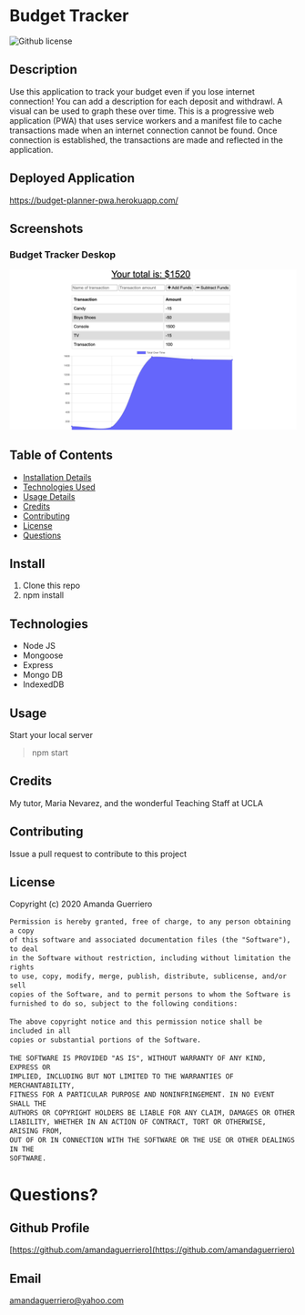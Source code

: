 # Budget Tracker

![Github license](https://img.shields.io/badge/license-MIT-blue.svg)

## Description
Use this application to track your budget even if you lose internet connection! You can add a description for each deposit and withdrawl. A visual can be used to graph these over time. This is a progressive web application (PWA) that uses service workers and a manifest file to cache transactions made when an internet connection cannot be found. Once connection is established, the transactions are made and reflected in the application.

## Deployed Application
https://budget-planner-pwa.herokuapp.com/

## Screenshots
### Budget Tracker Deskop
![Budget Tracker](https://github.com/AmandaGuerriero/budget-tracker/blob/master/public/images/budget-tracker.png?raw=true)

## Table of Contents
* [Installation Details](#install)
* [Technologies Used](#technologies)
* [Usage Details](#usage)
* [Credits](#credits)
* [Contributing](#contributing)
* [License](#license)
* [Questions](#questions)

## Install
1. Clone this repo
2. npm install

## Technologies
* Node JS
* Mongoose
* Express
* Mongo DB 
* IndexedDB

## Usage
Start your local server
> npm start

## Credits
My tutor, Maria Nevarez, and the wonderful Teaching Staff at UCLA

## Contributing
Issue a pull request to contribute to this project

## License
Copyright (c) 2020 Amanda Guerriero

    Permission is hereby granted, free of charge, to any person obtaining a copy
    of this software and associated documentation files (the "Software"), to deal
    in the Software without restriction, including without limitation the rights
    to use, copy, modify, merge, publish, distribute, sublicense, and/or sell
    copies of the Software, and to permit persons to whom the Software is
    furnished to do so, subject to the following conditions:
    
    The above copyright notice and this permission notice shall be included in all
    copies or substantial portions of the Software.
    
    THE SOFTWARE IS PROVIDED "AS IS", WITHOUT WARRANTY OF ANY KIND, EXPRESS OR
    IMPLIED, INCLUDING BUT NOT LIMITED TO THE WARRANTIES OF MERCHANTABILITY,
    FITNESS FOR A PARTICULAR PURPOSE AND NONINFRINGEMENT. IN NO EVENT SHALL THE
    AUTHORS OR COPYRIGHT HOLDERS BE LIABLE FOR ANY CLAIM, DAMAGES OR OTHER
    LIABILITY, WHETHER IN AN ACTION OF CONTRACT, TORT OR OTHERWISE, ARISING FROM,
    OUT OF OR IN CONNECTION WITH THE SOFTWARE OR THE USE OR OTHER DEALINGS IN THE
    SOFTWARE.

# Questions?

## Github Profile
[https://github.com/amandaguerriero](https://github.com/amandaguerriero)

## Email
[amandaguerriero@yahoo.com](mailto:amandaguerriero@yahoo.com)
